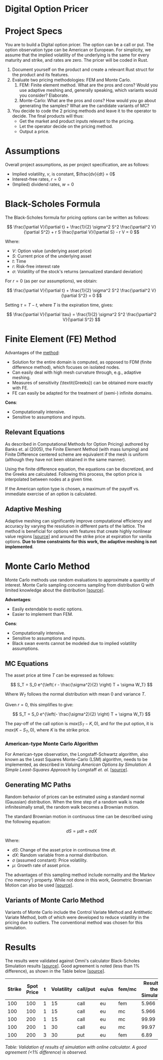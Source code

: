 # Digital Option Pricer

# Project Specs

You are to build a Digital option pricer. The option can be a call or put. The option observation type can be American or European. For simplicity, we assume that the implied volatility of the underlying is the same for every maturity and strike, and rates are zero. The pricer will be coded in Rust.

1. Document yourself on the product and create a relevant Rust struct for the product and its features.
2. Evaluate two pricing methodologies: FEM and Monte Carlo.
    1. FEM: Finite element method. What are the pros and cons? Would you use adaptive meshing and, generally speaking, which variants would you consider? Elaborate.
    2. Monte-Carlo: What are the pros and cons? How would you go about generating the samples? What are the candidate variants of MC?
3. You decide to code the 2 pricing methods and leave it to the operator to decide. The final products will thus:
    - Get the market and product inputs relevant to the pricing.
    - Let the operator decide on the pricing method.
    - Output a price.

# Assumptions

Overall project assumptions, as per project specification, are as follows:

- Implied volatility, $v$, is constant, $\frac{dv}{dt} = 0$
- Interest-free rates, $r = 0$
- (Implied) dividend rates, $w = 0$

# Black-Scholes Formula

The Black-Scholes formula for pricing options can be written as follows:

$$
\frac{\partial V}{\partial t} + \frac{1}{2} \sigma^2 S^2 \frac{\partial^2 V}{\partial S^2} + r S \frac{\partial V}{\partial S} - r V = 0
$$

Where:
- $V$: Option value (underlying asset price)
- $S$: Current price of the underlying asset
- $t$: Time
- $r$: Risk-free interest rate
- $\sigma$: Volatility of the stock's returns (annualized standard deviation)

For $r = 0$ (as per our assumptions), we obtain:

$$
\frac{\partial V}{\partial t} + \frac{1}{2} \sigma^2 S^2 \frac{\partial^2 V}{\partial S^2} = 0
$$

Setting $\tau = T - t$, where $T$ is the expiration time, gives:

$$
\frac{\partial V}{\partial \tau} = \frac{1}{2} \sigma^2 S^2 \frac{\partial^2 V}{\partial S^2}
$$

# Finite Element (FE) Method

Advantages of the [method](http://www.juergentopper.de/pdfs/fe_wilmott.pdf):

- Solution for the entire domain is computed, as opposed to FDM (finite difference method), which focuses on isolated nodes.
- Can easily deal with high mesh curvature through, e.g., adaptive meshing.
- Measures of sensitivity (\textit{Greeks}) can be obtained more exactly with FE.
- FE can easily be adapted for the treatment of (semi-) infinite domains.

**Cons**:

- Computationally intensive.
- Sensitive to assumptions and inputs.

## Relevant Equations

As described in Computational Methods for Option Pricing} authored by Banks et. al (2005), the Finite Element Method (with mass lumping) and Finite Difference centered scheme are equivalent if the mesh is uniform (although they have not been obtained in the same manner).

Using the finite difference equation, the equations can be discretized, and the Greeks are calculated. Following this process, the option price is interpolated between nodes at a given time.

If the American option type is chosen, a maximum of the payoff vs. immediate exercise of an option is calculated.

## Adaptive Meshing

Adaptive meshing can significantly improve computational efficiency and accuracy by varying the resolution in different parts of the lattice. The method is beneficial for options with features that create highly nonlinear value regions [[source](https://www.sciencedirect.com/science/article/pii/S0304405X99000240)] and around the strike price at expiration for vanilla options. **Due to time constraints for this work, the adaptive meshing is not implemented**.

# Monte Carlo Method

Monte Carlo methods use random evaluations to approximate a quantity of interest. Monte Carlo sampling concerns sampling from distribution Q with limited knowledge about the distribution [[source](https://faculty.washington.edu/yenchic/19A_stat535/Lec9_MC.pdf)].

**Advantages**:

- Easily extendable to exotic options.
- Easier to implement than FEM.

**Cons**:

- Computationally intensive.
- Sensitive to assumptions and inputs.
- Black swan events cannot be modeled due to implied volatility assumptions.

## MC Equations

The asset price at time $T$ can be expressed as follows:

$$
S_T = S_0 e^{\left( r - \frac{\sigma^2}{2} \right) T + \sigma W_T}
$$

Where $W_T$ follows the normal distribution with mean 0 and variance $T$.

Given $r = 0$, this simplifies to give:

$$
S_T = S_0 e^{\left(- \frac{\sigma^2}{2} \right) T + \sigma W_T}
$$

The pay-off of the call option is $max(S_T - K,0)$, and for the put option, it is $max(K - S_T, 0)$, where $K$ is the strike price.

### American-type Monte Carlo Algorithm

For American-type observation, the Longstaff-Schwartz algorithm, also known as the Least Squares Monte-Carlo (LSM) algorithm, needs to be implemented, as described in *Valuing American Options by Simulation: A Simple Least-Squares Approach* by Longstaff *et. al.* [[source](https://people.math.ethz.ch/~hjfurrer/teaching/LongstaffSchwartzAmericanOptionsLeastSquareMonteCarlo.pdf)].

## Generating MC Paths

Random behavior of prices can be estimated using a standard normal (Gaussian) distribution. When the time step of a random walk is made infinitesimally small, the random walk becomes a Brownian motion.

The standard Brownian motion in continuous time can be described using the following equation:

$$
dS = \mu dt + \sigma dX
$$

Where:
- $dS$: Change of the asset price in continuous time $dt$.
- $dX$: Random variable from a normal distribution.
- $\sigma$ (assumed constant): Price volatility.
- $\mu$: Growth rate of asset price.

The advantages of this sampling method include normality and the Markov ('no memory') property. While not done in this work, Geometric Brownian Motion can also be used [[source](https://www.simtrade.fr/blog_simtrade/brownian-motion-finance/)].

## Variants of Monte Carlo Method

Variants of Monte Carlo include the Control Variate Method and Antithetic Variate Method, both of which were developed to reduce volatility in the pricing due to outliers. The conventional method was chosen for this simulation.

# Results

The results were validated against Omni's calculator Black-Scholes Simulation results [[source](https://www.omnicalculator.com/finance/black-scholes)]. Good agreement is noted (less than 1% difference), as shown in the Table below [[source](https://www.omnicalculator.com/finance/black-scholes)].

| Strike | Spot Price | t  | Volatility | call/put | eu/us | fem/mc | Result of the Simulation | BS Calculator Online |
|--------|------------|----|------------|----------|-------|--------|--------------------------|----------------------|
| 100    | 100        | 1  | 15         | call     | eu    | fem    | 5.966                    | 5.98                 |
| 100    | 100        | 1  | 15         | call     | eu    | mc     | 5.966                    | 5.98                 |
| 100    | 200        | 1  | 15         | call     | eu    | mc     | 99.99                    | 100                  |
| 100    | 200        | 1  | 30         | call     | eu    | mc     | 99.97                    | 100.15               |
| 100    | 200        | 3  | 30         | put      | eu    | fem    | 6.89                     | 6.9                  |

*Table: Validation of results of simulation with online calculator. A good agreement (<1% difference) is observed.*
